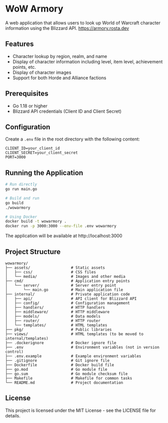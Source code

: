 # WoW Armory

A web application that allows users to look up World of Warcraft character information using the Blizzard API.
https://armory.rosta.dev

## Features

- Character lookup by region, realm, and name
- Display of character information including level, item level, achievement points, etc.
- Display of character images
- Support for both Horde and Alliance factions

## Prerequisites

- Go 1.18 or higher
- Blizzard API credentials (Client ID and Client Secret)

## Configuration

Create a `.env` file in the root directory with the following content:

```
CLIENT_ID=your_client_id
CLIENT_SECRET=your_client_secret
PORT=3000
```

## Running the Application

```bash
# Run directly
go run main.go

# Build and run
go build
./wowarmory

# Using Docker
docker build -t wowarmory .
docker run -p 3000:3000 --env-file .env wowarmory
```

The application will be available at http://localhost:3000

## Project Structure

```
wowarmory/
├── assets/                  # Static assets
│   ├── css/                 # CSS files
│   └── media/               # Images and other media
├── cmd/                     # Application entry points
│   └── server/              # Server entry point
│       └── main.go          # Main application file
├── internal/                # Private application code
│   ├── api/                 # API client for Blizzard API
│   ├── config/              # Configuration management
│   ├── handlers/            # HTTP handlers
│   ├── middleware/          # HTTP middleware
│   ├── models/              # Data models
│   ├── router/              # HTTP router
│   └── templates/           # HTML templates
├── pkg/                     # Public libraries
├── views/                   # HTML templates (to be moved to internal/templates)
├── .dockerignore            # Docker ignore file
├── .env                     # Environment variables (not in version control)
├── .env.example             # Example environment variables
├── .gitignore               # Git ignore file
├── Dockerfile               # Docker build file
├── go.mod                   # Go module file
├── go.sum                   # Go module checksum file
├── Makefile                 # Makefile for common tasks
└── README.md                # Project documentation
```

## License

This project is licensed under the MIT License - see the LICENSE file for details.
